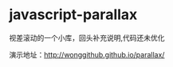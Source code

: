 javascript-parallax
===================

视差滚动的一个小库，回头补充说明,代码还未优化

演示地址：http://wonggithub.github.io/parallax/
